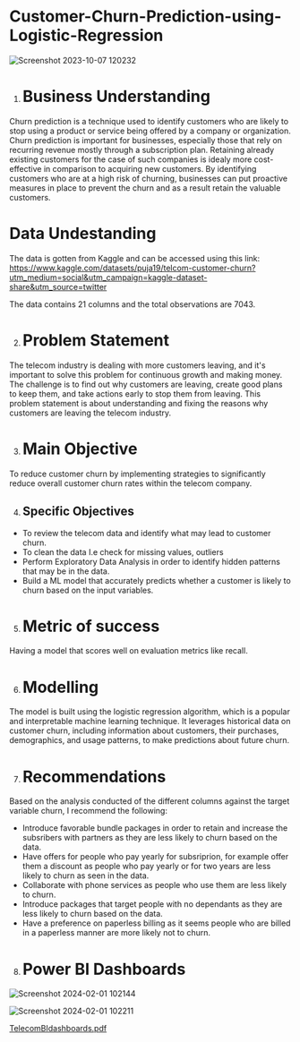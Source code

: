 # Customer-Churn-Prediction-using-Logistic-Regression
![Screenshot 2023-10-07 120232](https://github.com/wainaina-peter/Customer-Churn-Prediction-using-Logistic-Regression/assets/80960028/2038e2e5-a14f-44a1-bd7b-1799f2d7a14e)
1. # Business Understanding
Churn prediction is a technique used to identify customers who are likely to stop using a product or service being offered by a company or organization. Churn prediction is important for businesses, especially those that rely on recurring revenue mostly through a subscription plan. Retaining already existing customers for the case of such companies is idealy more cost-effective in comparison to acquiring new customers.
By identifying customers who are at a high risk of churning, businesses can put proactive measures in place to prevent the churn and as a result retain the valuable customers.

# Data Undestanding
The data is gotten from Kaggle and can be accessed using this link: https://www.kaggle.com/datasets/puja19/telcom-customer-churn?utm_medium=social&utm_campaign=kaggle-dataset-share&utm_source=twitter

The data contains 21 columns and the total observations are 7043.

2. # Problem Statement
The telecom industry is dealing with more customers leaving, and it's important to solve this problem for continuous growth and making money. The challenge is to find out why customers are leaving, create good plans to keep them, and take actions early to stop them from leaving. This problem statement is about understanding and fixing the reasons why customers are leaving the telecom industry.

3. # Main Objective
To reduce customer churn by implementing strategies to significantly reduce overall customer churn rates within the telecom company.

4. ## Specific Objectives
- To review the telecom data and identify what may lead to customer churn.
- To clean the data I.e check for missing values, outliers
- Perform Exploratory Data Analysis in order to identify hidden patterns that may be in the data.
- Build a ML model that accurately predicts whether a customer is likely to churn based on the input variables.

5. # Metric of success
Having a model that scores well on evaluation metrics like recall.

6. # Modelling
The model is built using the logistic regression algorithm, which is a popular and interpretable machine learning technique. It leverages historical data on customer churn, including information about customers, their purchases, demographics, and usage patterns, to make predictions about future churn. 

7. # Recommendations
Based on the analysis conducted of the different columns against the target variable churn, I recommend the following:

- Introduce favorable bundle packages in order to retain and increase the subsribers with partners as they are less likely to churn based on the data.
- Have offers for people who pay yearly for subsriprion, for example offer them a discount as people who pay yearly or for two years are less likely to churn as seen in the data.
- Collaborate with phone services as people who use them are less likely to churn.
- Introduce packages that target people with no dependants as they are less likely to churn based on the data.
- Have a preference on paperless billing as it seems people who are billed in a paperless manner are more likely not to churn.

8. # Power BI Dashboards
![Screenshot 2024-02-01 102144](https://github.com/wainaina-peter/Customer-Churn-Prediction-using-Logistic-Regression/assets/80960028/58bb1d0b-977c-4dac-8931-3d8e3a0bc3bb)


![Screenshot 2024-02-01 102211](https://github.com/wainaina-peter/Customer-Churn-Prediction-using-Logistic-Regression/assets/80960028/b384d499-750f-4d91-9b4d-1e18bdcd0309)


[TelecomBIdashboards.pdf](https://github.com/wainaina-peter/Customer-Churn-Prediction-using-Logistic-Regression/files/14121594/TelecomBIdashboards.pdf)


